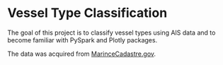 # Vessel Type Classification

The goal of this project is to classify vessel types using AIS data and to become familiar with PySpark and Plotly packages.

The data was acquired from [MarinceCadastre.gov](https://marinecadastre.gov/ais/).
